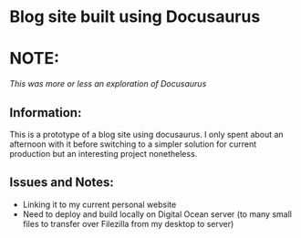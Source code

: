 # Blog site built using Docusaurus

# NOTE:

_This was more or less an exploration of Docusaurus_

## Information:

This is a prototype of a blog site using docusaurus. I only spent about an afternoon with it before switching to a simpler solution for current production but an interesting project nonetheless. 

## Issues and Notes:

- Linking it to my current personal website
- Need to deploy and build locally on Digital Ocean server (to many small files to transfer over Filezilla from my desktop to server)
